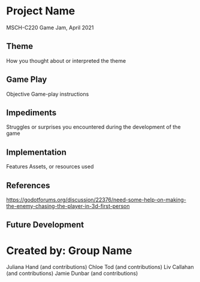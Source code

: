 # Project Name
MSCH-C220 Game Jam, April 2021

## Theme
How you thought about or interpreted the theme

## Game Play
Objective
Game-play instructions

## Impediments
Struggles or surprises you encountered during the development of the game

## Implementation
Features
Assets, or resources used

## References
https://godotforums.org/discussion/22376/need-some-help-on-making-the-enemy-chasing-the-player-in-3d-first-person

## Future Development

# Created by: Group Name
Juliana Hand (and contributions)
Chloe Tod (and contributions)
Liv Callahan (and contributions)
Jamie Dunbar (and contributions)
